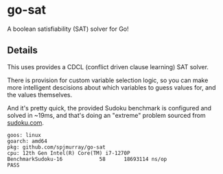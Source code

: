 # go-sat

A boolean satisfiability (SAT) solver for Go!

## Details

This uses provides a CDCL (conflict driven clause learning) SAT solver.

There is provision for custom variable selection logic, so you can make more intelligent descisions about which variables to guess values for, and the values themselves.

And it's pretty quick, the provided Sudoku benchmark is configured and solved in ~19ms, and that's doing an "extreme" problem sourced from [sudoku.com](sudoku.com).

```
goos: linux
goarch: amd64
pkg: github.com/spjmurray/go-sat
cpu: 12th Gen Intel(R) Core(TM) i7-1270P
BenchmarkSudoku-16    	      58	  18693114 ns/op
PASS
```
